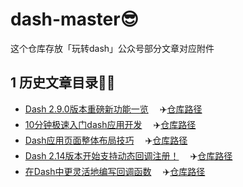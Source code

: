 # dash-master😎
这个仓库存放「玩转dash」公众号部分文章对应附件

## 1 历史文章目录👨‍💻

- [Dash 2.9.0版本重磅新功能一览](https://www.cnblogs.com/feffery/p/17227380.html) 　:airplane:[仓库路径](./历史文章/Dash2.9.0版本重磅新功能一览)
- [10分钟极速入门dash应用开发](https://www.cnblogs.com/feffery/p/17333077.html) 　:airplane:[仓库路径](./历史文章/10分钟极速入门dash应用开发)
- [Dash应用页面整体布局技巧](https://www.cnblogs.com/feffery/p/17498581.html) 　:airplane:[仓库路径](./历史文章/Dash应用页面整体布局技巧)
- [Dash 2.14版本开始支持动态回调注册！](https://www.cnblogs.com/feffery/p/17759046.html) 　:airplane:[仓库路径](./历史文章/Dash2.14版本开始支持动态回调注册！)
- [在Dash中更灵活地编写回调函数](https://www.cnblogs.com/feffery/p/17834387.html) 　:airplane:[仓库路径](./历史文章/在Dash中更灵活地编写回调函数)

